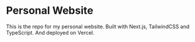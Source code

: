 # Personal Website

This is the repo for my personal website. Built with Next.js, TailwindCSS and TypeScript. And deployed on Vercel.
